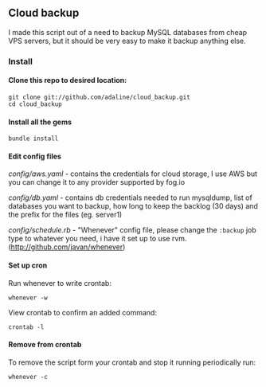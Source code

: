 Cloud backup
------------

I made this script out of a need to backup MySQL databases from cheap VPS servers, but it should be very easy to make it backup anything else.


### Install

#### Clone this repo to desired location:
```
git clone git://github.com/adaline/cloud_backup.git
cd cloud_backup
```

#### Install all the gems
```
bundle install
```

#### Edit config files
*config/aws.yaml* - contains the credentials for cloud storage, I use AWS but you can change it to any provider supported by fog.io

*config/db.yaml* - contains db credentials needed to run mysqldump, list of databases you want to backup, how long to keep the backlog (30 days) and the prefix for the files (eg. server1)

*config/schedule.rb* - "Whenever" config file, please change the `:backup` job type to whatever you need, i have it set up to use rvm. (http://github.com/javan/whenever)

#### Set up cron
Run whenever to write crontab:
```
whenever -w
```

View crontab to confirm an added command:
```
crontab -l
```

#### Remove from crontab
To remove the script form your crontab and stop it running periodically run:
```
whenever -c
```